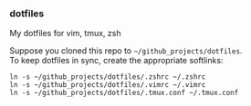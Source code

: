 ### dotfiles

My dotfiles for vim, tmux, zsh

Suppose you cloned this repo to `~/github_projects/dotfiles`.    
To keep dotfiles in sync, create the appropriate softlinks:

````
ln -s ~/github_projects/dotfiles/.zshrc ~/.zshrc
ln -s ~/github_projects/dotfiles/.vimrc ~/.vimrc
ln -s ~/github_projects/dotfiles/.tmux.conf ~/.tmux.conf
````
